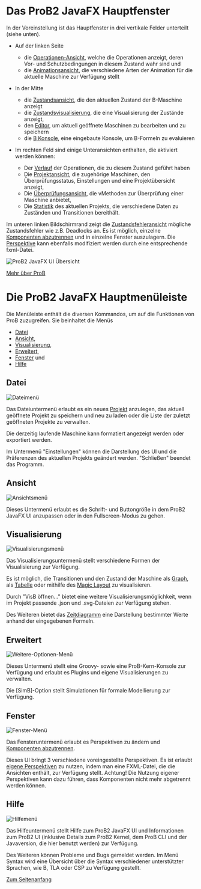 # <a name="top"></a>
# Das ProB2 JavaFX Hauptfenster

In der Voreinstellung ist das Hauptfenster in drei vertikale Felder unterteilt (siehe unten).

* Auf der linken Seite 
  * die [Operationen-Ansicht](Operationen.md), welche die Operationen anzeigt, deren Vor- und Schutzbedingungen in diesem Zustand wahr sind und 
  * die [Animationsansicht](Animation.md), die verschiedene Arten der Animation für die aktuelle Maschine zur Verfügung stellt

* In der Mitte
	* die [Zustandsansicht](Hauptansicht/Zustandsansicht.md), die den aktuellen Zustand der B-Maschine anzeigt
	* die [Zustandsvisualisierung](Hauptansicht/Zustandsvisualisierung.md), die eine Visualisierung der Zustände anzeigt,
    * den [Editor](Hauptansicht/Editor.md), um aktuell geöffnete Maschinen zu bearbeiten und zu speichern
    * die [B Konsole](Hauptansicht/B%20Konsole.md), eine eingebaute Konsole, um B-Formeln zu evaluieren
  
* Im rechten Feld sind einige Unteransichten enthalten, die aktiviert werden können:
	* Der [Verlauf](Verlauf.md) der Operationen, die zu diesem Zustand geführt haben
	* Die [Projektansicht](Projekt.md), die zugehörige Maschinen, den Überprüfungsstatus, Einstellungen und eine Projektübersicht anzeigt,
	* Die [Überprüfungsansicht](Überprüfungen.md), die vMethoden zur Überprüfung einer Maschine anbietet,
	* Die [Statistik](Statistik.md) des aktuellen Projekts, die verschiedene Daten zu Zuständen und Transitionen bereithält.

Im unteren linken Bildschirmrand zeigt die [Zustandsfehleransicht](Hauptansicht/Zustandsfehler.md) mögliche Zustandsfehler wie z.B. Deadlocks an.
Es ist möglich, einzelne [Komponenten abzutrennen](Abtrennen%20von%20Komponenten.md) und in einzelne Fenster auszulagern. 
Die [Perspektive](Perspektiven.md) kann ebenfalls modifiziert werden durch eine entsprechende fxml-Datei.


![ProB2 JavaFX UI Übersicht](../screenshots/Overview.png)


[Mehr über ProB](https://www3.hhu.de/stups/prob/index.php/Main_Page)


# Die ProB2 JavaFX Hauptmenüleiste

Die Menüleiste enthält die diversen Kommandos, um auf die Funktionen von ProB zuzugreifen. Sie beinhaltet die Menüs
* [Datei](#Datei)
* [Ansicht](#Ansicht),
* [Visualisierung](#Visualisierung),
* [Erweitert](#Erweitert),
* [Fenster](#Fenster) und
* [Hilfe](#Hilfe)


## <a name="Datei"> Datei</a>
![Dateimenü](../screenshots/Menu/File.png)


Das Dateiuntermenü erlaubt es ein neues [Projekt](Projekt.md) anzulegen, das aktuell geöffnete Projekt zu speichern und neu zu laden oder die Liste der zuletzt geöffneten Projekte zu verwalten.

Die derzeitig laufende Maschine kann formatiert angezeigt werden oder exportiert werden. 

Im Untermenü "Einstellungen" können die Darstellung des UI und die Präferenzen des aktuellen Projekts geändert werden.
"Schließen" beendet das Programm.


## <a name="Ansicht"> Ansicht</a>
![Ansichtsmenü](../screenshots/Menu/View.png)


Dieses Untermenü erlaubt es die Schrift- und Buttongröße in dem ProB2 JavaFX UI anzupassen oder in den Fullscreen-Modus zu gehen. 


## <a name="Visualisierung"> Visualisierung</a>
![Visualisierungsmenü](../screenshots/Menu/Visualisation.png)


Das Visualisierungsuntermenü stellt verschiedene Formen der Visualisierung zur Verfügung. 

Es ist möglich, die Transitionen und den Zustand der Maschine als [Graph](Visualisierungen/Graphvisualisierung.md),
als [Tabelle](Visualisierungen/Tabellenvisualisierung.md) oder mithilfe des [Magic Layout](Magic%20Layout.md) zu visualisieren. 

Durch "VisB öffnen..." bietet eine weitere Visualisierungsmöglichkeit, wenn im Projekt passende .json und .svg-Dateien zur Verfügung stehen.

Des Weiteren bietet das [Zeitdiagramm](Visualisierungen/Zeitdiagramm.md) eine Darstellung bestimmter Werte anhand der eingegebenen Formeln.


## <a name="Erweitert"> Erweitert</a>
![Weitere-Optionen-Menü](../screenshots/Menu/Advanced.png)


Dieses Untermenü stellt eine Groovy- sowie eine ProB-Kern-Konsole zur Verfügung und erlaubt es Plugins und eigene Visualisierungen zu verwalten.

 Die [SimB]-Option stellt Simulationen für formale Modellierung zur Verfügung.


## <a name="Fenster"> Fenster</a>
![Fenster-Menü](../screenshots/Menu/Window.png)


Das Fensteruntermenü erlaubt es Perspektiven zu ändern und [Komponenten abzutrennen](Abtrennen%20von%20Komponenten.md).

Dieses UI bringt 3 verschiedene voreingestellte Perspektiven. Es ist erlaubt [eigene Perspektiven](Perspektiven.md) zu nutzen, indem man eine FXML-Datei, 
die die Ansichten enthält, zur Verfügung stellt. Achtung! Die Nutzung eigener Perspektiven kann dazu führen, dass Komponenten nicht mehr abgetrennt werden können.

## <a name="Hilfe"> Hilfe</a>
![Hilfemenü](../screenshots/Menu/Help.png)


Das Hilfeuntermenü stellt Hilfe zum ProB2 JavaFX UI und Informationen zum ProB2 UI (inklusive Details zum ProB2 Kernel, dem ProB CLI und der Javaversion, die hier benutzt werden) zur Verfügung.

Des Weiteren können Probleme und Bugs gemeldet werden. Im Menü Syntax wird eine Übersicht über die Syntax verschiedener unterstützter Sprachen, wie B, TLA oder CSP zu Verfügung gestellt.

[Zum Seitenanfang](#top)
